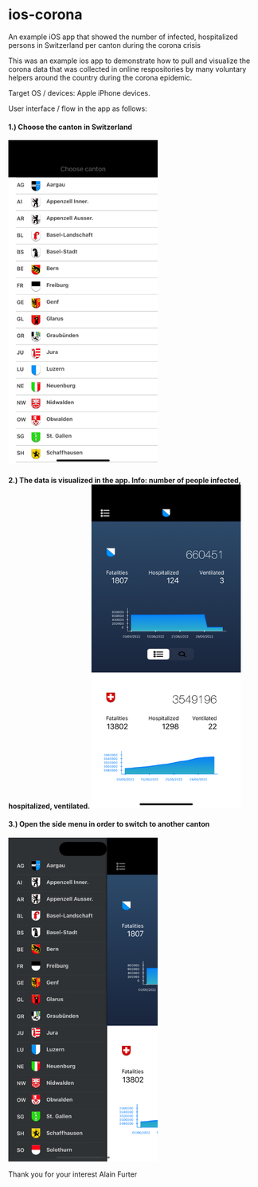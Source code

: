 # ios-corona
An example iOS app that showed the number of infected, hospitalized persons in Switzerland per canton during the corona crisis

This was an example ios app to demonstrate how to pull and visualize the corona data that was collected in online respositories by many voluntary helpers around the country during the corona epidemic. 

Target OS / devices: Apple iPhone devices.

User interface / flow in the app as follows:

<h4>1.) Choose the canton in Switzerland</h4>
<img src="/Screenshots/Cantons.png" alt="drawing" width="300"/>

<h4>2.) The data is visualized in the app. Info: number of people infected, hospitalized, ventilated.</4>
<img src="/Screenshots/DataViewer.png" alt="drawing" width="300"/>
  
<h4>3.) Open the side menu in order to switch to another canton</h4>
<img src="/Screenshots/SideMenu.png" alt="drawing" width="300"/>

Thank you for your interest
Alain Furter

